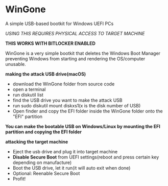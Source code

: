 # WinGone
A simple USB-based bootkit for Windows UEFI PCs

_USING THIS REQUIRES PHYSICAL ACCESS TO TARGET MACHINE_

**THIS WORKS WITH BITLOCKER ENABLED**

WinGone is a very simple bootkit that deletes the Windows Boot Manager preventing Windows from starting and rendering the OS/computer unusable.

**making the attack USB drive(macOS)**
- download the WinGone folder from source code
- open a terminal
- run diskutil list
- find the USB drive you want to make the attack USB
- run sudo diskutil mount diskxs1(x is the disk number of USB)
- Open finder and copy the EFI folder inside the WinGone folder onto the "EFI" partition

**You can make the bootable USB on Windows/Linux by mounting the EFI partition and copying the EFI folder**

**attacking the target machine**
- Eject the usb drive and plug it into target machine
- **Disable Secure Boot** from UEFI settings(reboot and press certain key depending on manufacture)
- Boot the USB drive, let it run(it will auto exit when done)
- Optional: Reenable Secure Boot
- Profit!


